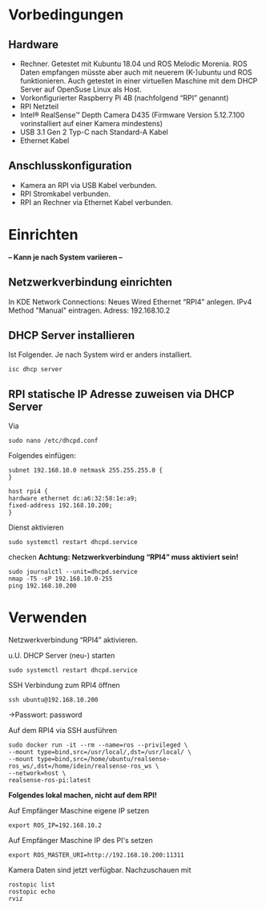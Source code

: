 # Vorbedingungen
## Hardware
* Rechner. Getestet mit Kubuntu 18.04 und ROS Melodic Morenia. ROS Daten empfangen müsste aber auch mit neuerem (K-)ubuntu und ROS funktionieren. Auch getestet in einer virtuellen Maschine mit dem DHCP Server auf OpenSuse Linux als Host.
* Vorkonfigurierter Raspberry Pi 4B (nachfolgend “RPI” genannt)
* RPI Netzteil
* Intel® RealSense™ Depth Camera D435 (Firmware Version 5.12.7.100 vorinstalliert auf einer Kamera mindestens)
* USB 3.1 Gen 2 Typ-C nach Standard-A Kabel
* Ethernet Kabel

## Anschlusskonfiguration
* Kamera an RPI via USB Kabel verbunden.
* RPI Stromkabel verbunden.
* RPI an Rechner via Ethernet Kabel verbunden.

# Einrichten
**– Kann je nach System variieren –**

## Netzwerkverbindung einrichten
In KDE Network Connections:
Neues Wired Ethernet “RPI4” anlegen.
IPv4 Method "Manual" eintragen.
Adress: 192.168.10.2

## DHCP Server installieren
Ist Folgender. Je nach System wird er anders installiert.

    isc dhcp server



## RPI statische IP Adresse zuweisen via DHCP Server
Via

    sudo nano /etc/dhcpd.conf


Folgendes einfügen:

    subnet 192.168.10.0 netmask 255.255.255.0 {
    }

    host rpi4 {
    hardware ethernet dc:a6:32:58:1e:a9;
    fixed-address 192.168.10.200;
    }

Dienst aktivieren

    sudo systemctl restart dhcpd.service

checken
**Achtung: Netzwerkverbindung “RPI4” muss aktiviert sein!**

    sudo journalctl --unit=dhcpd.service
    nmap -T5 -sP 192.168.10.0-255
    ping 192.168.10.200

# Verwenden
Netzwerkverbindung “RPI4” aktivieren.

u.U. DHCP Server (neu-) starten

    sudo systemctl restart dhcpd.service



SSH Verbindung zum RPI4 öffnen

    ssh ubuntu@192.168.10.200

->Passwort: password

Auf dem RPI4 via SSH ausführen

    sudo docker run -it --rm --name=ros --privileged \
    --mount type=bind,src=/usr/local/,dst=/usr/local/ \
    --mount type=bind,src=/home/ubuntu/realsense-ros_ws/,dst=/home/idein/realsense-ros_ws \
    --network=host \
    realsense-ros-pi:latest


**Folgendes lokal machen, nicht auf dem RPI!**

Auf Empfänger Maschine eigene IP setzen

    export ROS_IP=192.168.10.2

Auf Empfänger Maschine IP des PI's setzen

    export ROS_MASTER_URI=http://192.168.10.200:11311

Kamera Daten sind jetzt verfügbar. Nachzuschauen mit

    rostopic list
    rostopic echo
    rviz

